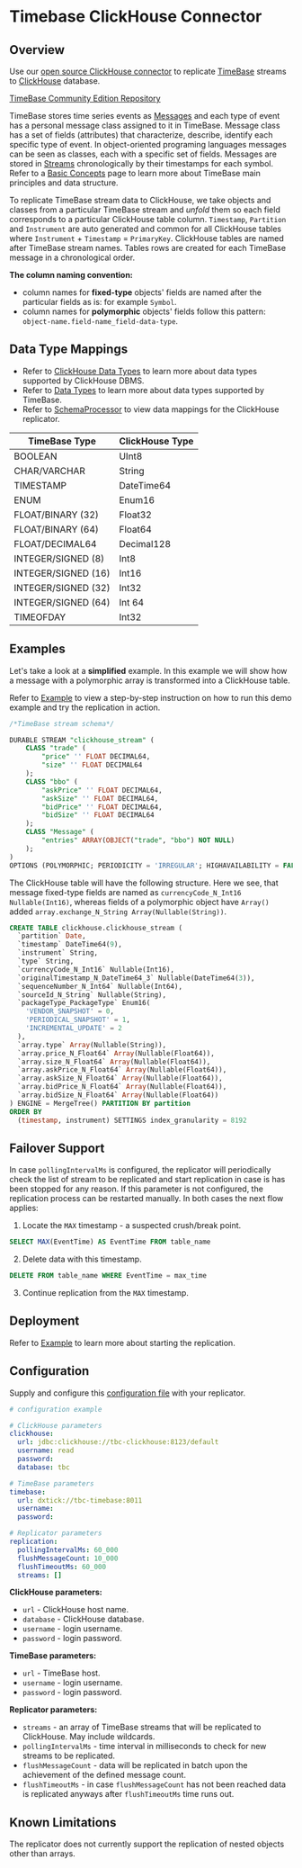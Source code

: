 # Timebase ClickHouse Connector

## Overview

Use our [open source ClickHouse connector](https://github.com/epam/TimeBaseClickhouseConnector) to replicate [TimeBase](https://kb.timebase.info/) streams to [ClickHouse](https://clickhouse.tech/) database.

[TimeBase Community Edition Repository](https://github.com/finos/TimeBase-CE)

TimeBase stores time series events as [Messages](https://kb.timebase.info/messages.html) and each type of event has a personal message class assigned to it in TimeBase. Message class has a set of fields (attributes) that characterize, describe, identify each specific type of event. In object-oriented programing languages messages can be seen as classes, each with a specific set of fields. Messages are stored in [Streams](https://kb.timebase.info/streams.html) chronologically by their timestamps for each symbol. Refer to a [Basic Concepts](https://kb.timebase.info/basic_concepts.html) page to learn more about TimeBase main principles and data structure.

To replicate TimeBase stream data to ClickHouse, we take objects and classes from a particular TimeBase stream and *unfold* them so each field corresponds to a particular ClickHouse table column. `Timestamp`, `Partition` and `Instrument` are auto generated and common for all ClickHouse tables where `Instrument` + `Timestamp` = `PrimaryKey`. ClickHouse tables are named after TimeBase stream names. Tables rows are created for each TimeBase message in a chronological order.

**The column naming convention:**

* column names for **fixed-type** objects' fields are named after the particular fields as is: for example `Symbol`.
* column names for **polymorphic** objects' fields follow this pattern: `object-name.field-name_field-data-type`.

## Data Type Mappings

* Refer to [ClickHouse Data Types](https://clickhouse.tech/docs/en/sql-reference/data-types/) to learn more about data types supported by ClickHouse DBMS.
* Refer to [Data Types](https://kb.timebase.info/data_types.html) to learn more about data types supported by TimeBase.
* Refer to [SchemaProcessor](https://github.com/epam/TimeBaseClickhouseConnector/blob/main/clickhouse-connector/src/main/java/deltix/timebase/connector/clickhouse/algos/SchemaProcessor.java) to view data mappings for the ClickHouse replicator. 


|TimeBase Type|ClickHouse Type|
|-------------|---------------|
|BOOLEAN|UInt8|
|CHAR/VARCHAR|String|
|TIMESTAMP|DateTime64|
|ENUM|Enum16|
|FLOAT/BINARY (32)|Float32|
|FLOAT/BINARY (64)|Float64|
|FLOAT/DECIMAL64|Decimal128|
|INTEGER/SIGNED (8)|Int8|
|INTEGER/SIGNED (16)|Int16|
|INTEGER/SIGNED (32)|Int32|
|INTEGER/SIGNED (64)|Int 64|
|TIMEOFDAY|Int32|

## Examples

Let's take a look at a **simplified** example. In this example we will show how a message with a polymorphic array is transformed into a ClickHouse table. 

Refer to [Example](https://github.com/epam/TimeBaseClickhouseConnector/tree/main/example) to view a step-by-step instruction on how to run this demo example and try the replication in action. 

```sql
/*TimeBase stream schema*/

DURABLE STREAM "clickhouse_stream" (
    CLASS "trade" (
        "price" '' FLOAT DECIMAL64,
        "size" '' FLOAT DECIMAL64
    );
    CLASS "bbo" (
        "askPrice" '' FLOAT DECIMAL64,
        "askSize" '' FLOAT DECIMAL64,
        "bidPrice" '' FLOAT DECIMAL64,
        "bidSize" '' FLOAT DECIMAL64
    );
    CLASS "Message" (
        "entries" ARRAY(OBJECT("trade", "bbo") NOT NULL)
    );
)
OPTIONS (POLYMORPHIC; PERIODICITY = 'IRREGULAR'; HIGHAVAILABILITY = FALSE)
```

The ClickHouse table will have the following structure. Here we see, that message fixed-type fields are named as `currencyCode_N_Int16 Nullable(Int16)`, whereas fields of a polymorphic object have `Array()` added `array.exchange_N_String Array(Nullable(String))`.

```sql
CREATE TABLE clickhouse.clickhouse_stream (
  `partition` Date,
  `timestamp` DateTime64(9),
  `instrument` String,
  `type` String,
  `currencyCode_N_Int16` Nullable(Int16),
  `originalTimestamp_N_DateTime64_3` Nullable(DateTime64(3)),
  `sequenceNumber_N_Int64` Nullable(Int64),
  `sourceId_N_String` Nullable(String),
  `packageType_PackageType` Enum16(
    'VENDOR_SNAPSHOT' = 0,
    'PERIODICAL_SNAPSHOT' = 1,
    'INCREMENTAL_UPDATE' = 2
  ),
  `array.type` Array(Nullable(String)),
  `array.price_N_Float64` Array(Nullable(Float64)),
  `array.size_N_Float64` Array(Nullable(Float64)),
  `array.askPrice_N_Float64` Array(Nullable(Float64)),
  `array.askSize_N_Float64` Array(Nullable(Float64)),
  `array.bidPrice_N_Float64` Array(Nullable(Float64)),
  `array.bidSize_N_Float64` Array(Nullable(Float64))
) ENGINE = MergeTree() PARTITION BY partition
ORDER BY
  (timestamp, instrument) SETTINGS index_granularity = 8192
```

## Failover Support 

In case `pollingIntervalMs` is configured, the replicator will periodically check the list of stream to be replicated and start replication in case is has been stopped for any reason. If this parameter is not configured, the replication process can be restarted manually. In both cases the next flow applies: 

1. Locate the `MAX` timestamp - a suspected crush/break point.<br>
```sql
SELECT MAX(EventTime) AS EventTime FROM table_name
```
2. Delete data with this timestamp.<br>
```sql
DELETE FROM table_name WHERE EventTime = max_time
```
3. Continue replication from the `MAX` timestamp.

## Deployment 

Refer to [Example](https://github.com/epam/TimeBaseClickhouseConnector/tree/main/example) to learn more about starting the replication.

## Configuration 

Supply and configure this [configuration file](https://github.com/epam/TimeBaseClickhouseConnector/blob/docs/clickhouse-connector/src/main/resources/application.yaml) with your replicator. 

```yaml
# configuration example

# ClickHouse parameters
clickhouse:
  url: jdbc:clickhouse://tbc-clickhouse:8123/default
  username: read
  password:
  database: tbc

# TimeBase parameters
timebase:
  url: dxtick://tbc-timebase:8011
  username:
  password:

# Replicator parameters
replication:
  pollingIntervalMs: 60_000
  flushMessageCount: 10_000
  flushTimeoutMs: 60_000
  streams: []
```

**ClickHouse parameters:**

* `url` - ClickHouse host name.
* `database` - ClickHouse database.
* `username` - login username.
* `password` - login password.

**TimeBase parameters:**

* `url` - TimeBase host.
* `username` - login username.
* `password` - login password.

**Replicator parameters:**

* `streams` - an array of TimeBase streams that will be replicated to ClickHouse. May include wildcards. 
* `pollingIntervalMs` - time interval in milliseconds to check for new streams to be replicated.
* `flushMessageCount` - data will be replicated in batch upon the achievement of the defined message count.
* `flushTimeoutMs` - in case `flushMessageCount` has not been reached data is replicated anyways after `flushTimeoutMs` time runs out.

## Known Limitations

The replicator does not currently support the replication of nested objects other than arrays. 


